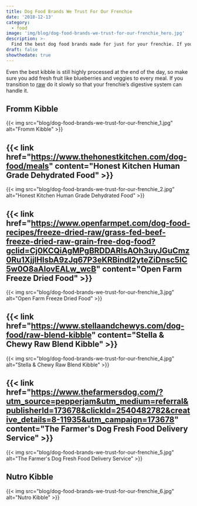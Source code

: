```yaml
---
title: Dog Food Brands We Trust For Our Frenchie
date: '2018-12-13'
category:
  - food
image: 'img/blog/dog-food-brands-we-trust-for-our-frenchie_hero.jpg'
description: >-
  Find the best dog food brands made for just for your frenchie. If you are short on time and can’t cook for your Frenchie these dog food brands will do the job.
draft: false
showthedate: true
---
```


Even the best kibble is still highly processed at the end of the day, so make sure you add fresh fruit like blueberries and veggies to every meal. If you transition to <a href="https://ethicalfrenchie.com/home-cooked-food-for-your-french-bulldog">raw</a> do it slowly so that your frenchie’s digestive system can handle it.

## Fromm Kibble
{{< img src="blog/dog-food-brands-we-trust-for-our-frenchie_1.jpg" alt="Fromm Kibble" >}}

## {{< link href="https://www.thehonestkitchen.com/dog-food/meals" content="Honest Kitchen Human Grade Dehydrated Food" >}}
{{< img src="blog/dog-food-brands-we-trust-for-our-frenchie_2.jpg" alt="Honest Kitchen Human Grade Dehydrated Food" >}}

## {{< link href="https://www.openfarmpet.com/dog-food-recipes/freeze-dried-raw/grass-fed-beef-freeze-dried-raw-grain-free-dog-food?gclid=Cj0KCQiAgMPgBRDDARIsAOh3uyJGuCmz0Ru1XjjlHIsbA9zJq67P3eKRBindI2yteZiDnsc5IC5w0O8aAlovEALw_wcB" content="Open Farm Freeze Dried Food" >}}
{{< img src="blog/dog-food-brands-we-trust-for-our-frenchie_3.jpg" alt="Open Farm Freeze Dried Food" >}}

## {{< link href="https://www.stellaandchewys.com/dog-food/raw-blend-kibble" content="Stella & Chewy Raw Blend Kibble" >}}
{{< img src="blog/dog-food-brands-we-trust-for-our-frenchie_4.jpg" alt="Stella & Chewy Raw Blend Kibble" >}}

## {{< link href="https://www.thefarmersdog.com/?utm_source=pepperjam&utm_medium=referral&publisherId=173678&clickId=2540482782&creative_details=8-11935&utm_campaign=173678" content="The Farmer's Dog Fresh Food Delivery Service" >}}
{{< img src="blog/dog-food-brands-we-trust-for-our-frenchie_5.jpg" alt="The Farmer's Dog Fresh Food Delivery Service" >}}

## Nutro Kibble
{{< img src="blog/dog-food-brands-we-trust-for-our-frenchie_6.jpg" alt="Nutro Kibble" >}}
